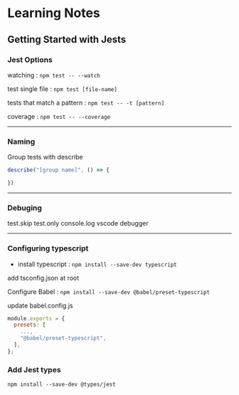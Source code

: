 # Learning Notes

## Getting Started with Jests

### Jest Options

watching
: `npm test -- --watch`

test single file
: `npm test [file-name]`

tests that match a pattern
: `npm test -- -t [pattern]`

coverage
: `npm test -- --coverage`

---

### Naming

Group tests with describe
```js
describe("[group name]", () => {

})
```

---

### Debuging

test.skip
test.only
console.log
vscode debugger

---

### Configuring typescript

- install typescript
: `npm install --save-dev typescript`

add tsconfig.json at root

Configure Babel
: `npm install --save-dev @babel/preset-typescript`

update babel.config.js

```js
module.exports = {
  presets: [
    ...,
    "@babel/preset-typescript",
  ],
};
```
### Add Jest types

`npm install --save-dev @types/jest`